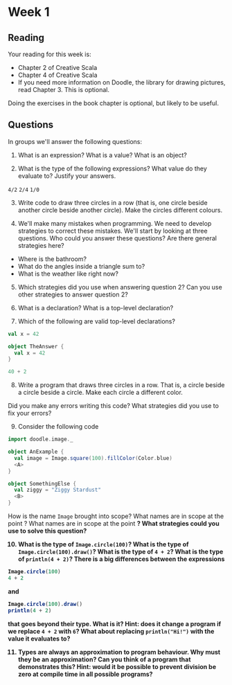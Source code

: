 # Week 1

## Reading

Your reading for this week is:

- Chapter 2 of Creative Scala
- Chapter 4 of Creative Scala
- If you need more information on Doodle, the library for drawing pictures, read Chapter 3. This is optional.

Doing the exercises in the book chapter is optional, but likely to be useful.


## Questions

In groups we'll answer the following questions:

1. What is an expression? What is a value? What is an object?


2. What is the type of the following expressions? What value do they evaluate to? Justify your answers.

`4/2`
`2/4`
`1/0`


3. Write code to draw three circles in a row (that is, one circle beside another circle beside another circle). Make the circles different colours.


4. We'll make many mistakes when programming. We need to develop strategies to correct these mistakes. We'll start by looking at three questions. Who could you answer these questions? Are there general strategies here?

- Where is the bathroom?
- What do the angles inside a triangle sum to?
- What is the weather like right now?


5. Which strategies did you use when answering question 2? Can you use other strategies to answer question 2?


6. What is a declaration? What is a top-level declaration?


7. Which of the following are valid top-level declarations?

```scala
val x = 42
```

```scala
object TheAnswer {
  val x = 42
}
```

```scala
40 + 2
```


8. Write a program that draws three circles in a row. That is, a circle beside a circle beside a circle. Make each circle a different color.

Did you make any errors writing this code? What strategies did you use to fix your errors?


9. Consider the following code

```scala
import doodle.image._

object AnExample {
  val image = Image.square(100).fillColor(Color.blue)
  <A>
}

object SomethingElse {
  val ziggy = "Ziggy Stardust"
  <B>
}
```

How is the name `Image` brought into scope?
What names are in scope at the point <A>?
What names are in scope at the point <B>?
What strategies could you use to solve this question?


10. What is the type of `Image.circle(100)`? What is the type of `Image.circle(100).draw()`? What is the type of `4 + 2`? What is the type of `println(4 + 2)`? There is a big differences between the expressions

```scala
Image.circle(100)
4 + 2
```

and

```scala
Image.circle(100).draw()
println(4 + 2)
```

that goes beyond their type. What is it? Hint: does it change a program if we replace `4 + 2` with `6`? What about replacing `println("Hi!")` with the value it evaluates to?


11. Types are always an approximation to program behaviour. Why must they be an approximation? Can you think of a program that demonstrates this? Hint: would it be possible to prevent division be zero at compile time in all possible programs?
